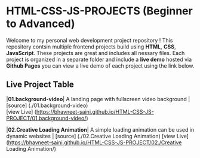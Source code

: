 # HTML-CSS-JS-PROJECTS (Beginner to Advanced)
Welcome to my personal web development project repository !
This repository contsin multiple frontend projects build using **HTML**, **CSS**, **JavaScript**. These projects are great and includes all nessary files.
Each project is organized in a separate folder and include a **live demo** hosted via **Github Pages** you can view a live demo of each project using the link below.
## Live Project Table
|**01.background-video**| A landing page with fullscreen video background | [source] (./01.background-video)     
[view Live] (https://bhavneet-saini.github.io/HTML-CSS-JS-PROJECT/01.background-video/)

|**02.Creative Loading Animation**| A simple loading animation can be used in dynamic websites | [source] (./02.Creative Loading Animation)
[view Live]                                                                                                       (https://bhavneet-saini.github.io/HTML-CSS-JS-PROJECT/02./Creative Loading Animation/)
